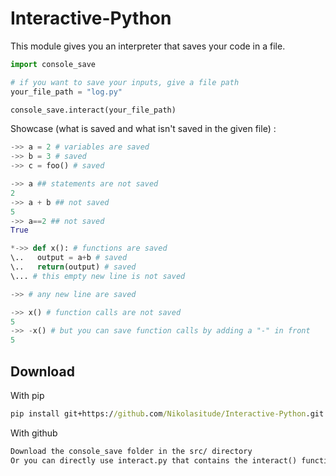 # Interactive-Python

This module gives you an interpreter that saves your code in a file. 

```py
import console_save

# if you want to save your inputs, give a file path
your_file_path = "log.py" 

console_save.interact(your_file_path)
```

Showcase (what is saved and what isn't saved in the given file) :

```py
->> a = 2 # variables are saved
->> b = 3 # saved
->> c = foo() # saved

->> a ## statements are not saved
2
->> a + b ## not saved 
5
->> a==2 ## not saved
True

*->> def x(): # functions are saved
\..   output = a+b # saved
\..   return(output) # saved
\... # this empty new line is not saved 

->> # any new line are saved

->> x() # function calls are not saved
5
->> -x() # but you can save function calls by adding a "-" in front
5
```

## Download 

With pip 

```cmd
pip install git+https://github.com/Nikolasitude/Interactive-Python.git
```
With github

```md
Download the console_save folder in the src/ directory
Or you can directly use interact.py that contains the interact() function 
```
